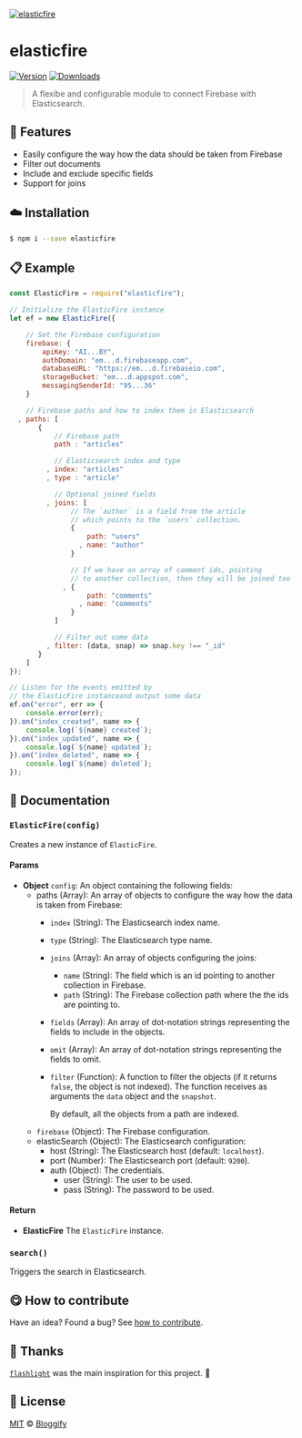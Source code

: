 
[![elasticfire](https://i.imgur.com/WnGtDhC.png)](#)

# elasticfire

 [![Version](https://img.shields.io/npm/v/elasticfire.svg)](https://www.npmjs.com/package/elasticfire) [![Downloads](https://img.shields.io/npm/dt/elasticfire.svg)](https://www.npmjs.com/package/elasticfire)

> A flexibe and configurable module to connect Firebase with Elasticsearch.

## :rocket: Features

 - Easily configure the way how the data should be taken from Firebase
 - Filter out documents
 - Include and exclude specific fields
 - Support for joins


## :cloud: Installation

```sh
$ npm i --save elasticfire
```


## :clipboard: Example



```js
const ElasticFire = require("elasticfire");

// Initialize the ElasticFire instance
let ef = new ElasticFire({

    // Set the Firebase configuration
    firebase: {
        apiKey: "AI...BY",
        authDomain: "em...d.firebaseapp.com",
        databaseURL: "https://em...d.firebaseio.com",
        storageBucket: "em...d.appspot.com",
        messagingSenderId: "95...36"
    }

    // Firebase paths and how to index them in Elasticsearch
  , paths: [
       {
           // Firebase path
           path : "articles"

           // Elasticsearch index and type
         , index: "articles"
         , type : "article"

           // Optional joined fields
         , joins: [
               // The `author` is a field from the article
               // which points to the `users` collection.
               {
                   path: "users"
                 , name: "author"
               }

               // If we have an array of comment ids, pointing
               // to another collection, then they will be joined too
             , {
                   path: "comments"
                 , name: "comments"
               }
           ]

           // Filter out some data
         , filter: (data, snap) => snap.key !== "_id"
       }
    ]
});

// Listen for the events emitted by
// the ElasticFire instanceand output some data
ef.on("error", err => {
    console.error(err);
}).on("index_created", name => {
    console.log(`${name} created`);
}).on("index_updated", name => {
    console.log(`${name} updated`);
}).on("index_deleted", name => {
    console.log(`${name} deleted`);
});
```

## :memo: Documentation


### `ElasticFire(config)`
Creates a new instance of `ElasticFire`.

#### Params
- **Object** `config`: An object containing the following fields:
   - paths (Array): An array of objects to configure the way how the
     data is taken from Firebase:
       - `index` (String): The Elasticsearch index name.
       - `type` (String): The Elasticsearch type name.
       - `joins` (Array): An array of objects configuring the joins:
           - `name` (String): The field which is an id pointing to
             another collection in Firebase.
           - `path` (String): The Firebase collection path where
             the the ids are pointing to.
       - `fields` (Array): An array of dot-notation strings
         representing the fields to include in the objects.
       - `omit` (Array): An array of dot-notation strings
         representing the fields to omit.
       - `filter` (Function): A function to filter the objects (if it
         returns `false`, the object is not indexed). The function
         receives as arguments the `data` object and the `snapshot`.

         By default, all the objects from a path are indexed.
   - `firebase` (Object): The Firebase configuration.
   - elasticSearch (Object): The Elasticsearch configuration:
       - host (String): The Elasticsearch host (default: `localhost`).
       - port (Number): The Elasticsearch port (default: `9200`).
       - auth (Object): The credentials.
          - user (String): The user to be used.
          - pass (String): The password to be used.

#### Return
- **ElasticFire** The `ElasticFire` instance.

### `search()`
Triggers the search in Elasticsearch.



## :yum: How to contribute
Have an idea? Found a bug? See [how to contribute][contributing].

## :cake: Thanks
[`flashlight`](https://github.com/firebase/flashlight) was the main inspiration for this project. :cake:


## :scroll: License

[MIT][license] © [Bloggify][website]

[license]: http://showalicense.com/?fullname=Bloggify%20%3Csupport%40bloggify.org%3E%20(https%3A%2F%2Fbloggify.org)&year=2013#license-mit
[website]: https://bloggify.org
[contributing]: /CONTRIBUTING.md
[docs]: /DOCUMENTATION.md
